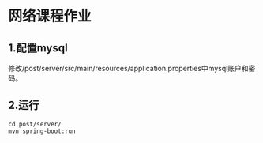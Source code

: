 # 网络课程作业
## 1.配置mysql
修改/post/server/src/main/resources/application.properties中mysql账户和密码。
## 2.运行
```
cd post/server/
mvn spring-boot:run
```
